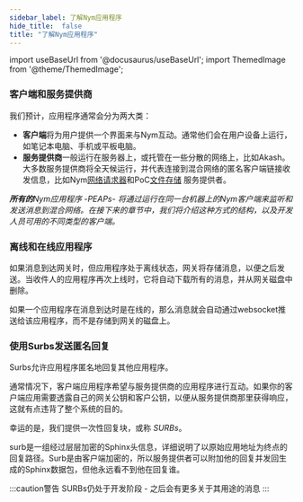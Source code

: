 ```yaml
---
sidebar_label: 了解Nym应用程序 
hide_title:  false
title: "了解Nym应用程序"
---
```


import useBaseUrl from '@docusaurus/useBaseUrl';
import ThemedImage from '@theme/ThemedImage';

### 客户端和服务提供商

我们预计，应用程序通常会分为两大类：

* **客户端**将为用户提供一个界面来与Nym互动。通常他们会在用户设备上运行，如笔记本电脑、手机或平板电脑。
* **服务提供商**一般运行在服务器上，或托管在一些分散的网络上，比如Akash。大多数服务提供商将全天候运行，并代表连接到混合网络的匿名客户端链接收发信息，比如Nym[网络请求器](/docs/stable/run-nym-nodes/nodes/requester)和PoC[文件存储](/docs/stable/run-nym-nodes/nodes/file-storage) 服务提供者。

_**所有的**Nym应用程序 -PEAPs- 将通过运行在同一台机器上的Nym客户端来监听和发送消息到混合网络。在接下来的章节中，我们将介绍这种方式的结构，以及开发人员可用的不同类型的客户端。_

### 离线和在线应用程序
如果消息到达网关时，但应用程序处于离线状态，网关将存储消息，以便之后发送。当收件人的应用程序再次上线时，它将自动下载所有的消息，并从网关磁盘中删除。

如果一个应用程序在消息到达时是在线的，那么消息就会自动通过websocket推送给该应用程序，而不是存储到网关的磁盘上。

### 使用Surbs发送匿名回复
Surbs允许应用程序匿名地回复其他应用程序。

通常情况下，客户端应用程序希望与服务提供商的应用程序进行互动。如果你的客户端应用需要透露自己的网关公钥和客户公钥，以便从服务提供商那里获得响应，这就有点违背了整个系统的目的。

幸运的是，我们提供一次性回复块，或称 _SURBs_。

surb是一组经过层层加密的Sphinx头信息，详细说明了以原始应用地址为终点的回复路径。Surb是由客户端加密的，所以服务提供者可以附加他的回复并发回生成的Sphinx数据包，但他永远看不到他在回复谁。

:::caution警告
SURBs仍处于开发阶段 - 之后会有更多关于其用途的消息
:::